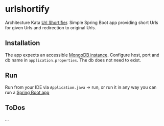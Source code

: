 # urlshortify
Architecture Kata [Url Shortifier](http://ccd-school.de/coding-dojo/architecture-katas/url-shortener/). Simple Spring Boot app providing short Urls for given Urls and redirection to 
original Urls.

## Installation
The app expects an accessible [MongoDB instance](https://docs.mongodb.com/manual/installation/). Configure host, port and db name in `application.properties`. The db does
 not need to exist.
 
## Run 
Run from your IDE via `Application.java` -> run, or run it in any way you can run a [Spring Boot app](https://docs.spring.io/spring-boot/docs/current/reference/html/using-boot-running-your-application.html)
  
## ToDos
...
